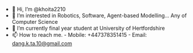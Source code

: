 - 👋 Hi, I’m @khoita2210
- 👀 I’m interested in Robotics, Software, Agent-based Modelling... Any of Computer Science 
- 🌱 I’m currently final year student at University of Hertfordshire 
- 📫 How to reach me. - Mobile: +447378351415 
                      - Email: dang.k.ta.10@gmail.com
<!---
khoita2210/khoita2210 is a ✨ special ✨ repository because its `README.md` (this file) appears on your GitHub profile.
You can click the Preview link to take a look at your changes.
--->
